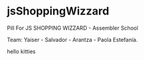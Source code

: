 # jsShoppingWizzard
Pill For JS SHOPPING WIZZARD - Assembler School

Team: Yaiser - Salvador  - Arantza - Paola Estefanía.

hello kitties


